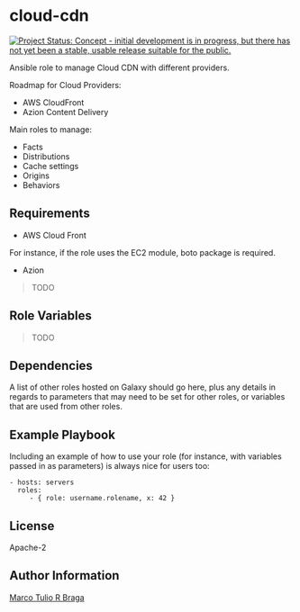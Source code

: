 cloud-cdn
=========

[![Project Status: Concept - initial development is in progress, but there has not yet been a stable, usable release suitable for the public.](http://www.repostatus.org/badges/latest/wip.svg)](http://www.repostatus.org/#wip)

Ansible role to manage Cloud CDN with different providers.

Roadmap for Cloud Providers:
* AWS CloudFront
* Azion Content Delivery

Main roles to manage:
* Facts
* Distributions
* Cache settings
* Origins
* Behaviors


Requirements
------------

* AWS Cloud Front

For instance, if the role uses the EC2 module, boto package is required.

* Azion

> TODO

Role Variables
--------------

> TODO

Dependencies
------------

A list of other roles hosted on Galaxy should go here, plus any details in regards to parameters that may need to be set for other roles, or variables that are used from other roles.

Example Playbook
----------------

Including an example of how to use your role (for instance, with variables passed in as parameters) is always nice for users too:

    - hosts: servers
      roles:
         - { role: username.rolename, x: 42 }

License
-------

Apache-2

Author Information
------------------

[Marco Tulio R Braga](https://github.com/mtulio)
